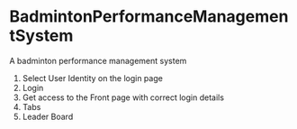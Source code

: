 # BadmintonPerformanceManagementSystem
A badminton performance management system

1. Select User Identity on the login page
2. Login
3. Get access to the Front page with correct login details
4. Tabs
5. Leader Board

